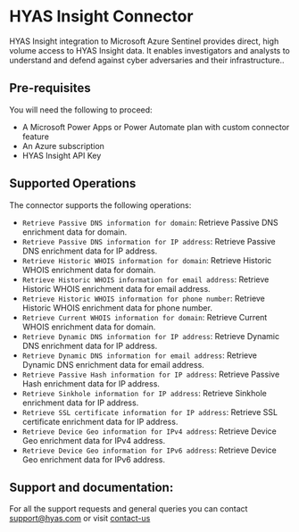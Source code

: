 # HYAS Insight Connector

HYAS Insight integration to Microsoft Azure Sentinel provides direct, high volume access to HYAS Insight data. It enables investigators and analysts to understand and defend against cyber adversaries and their infrastructure..

## Pre-requisites
You will need the following to proceed:
* A Microsoft Power Apps or Power Automate plan with custom connector feature
* An Azure subscription
* HYAS Insight API Key

## Supported Operations
The connector supports the following operations:
* `Retrieve Passive DNS information for domain`: Retrieve Passive DNS enrichment data for domain.
* `Retrieve Passive DNS information for IP address`: Retrieve Passive DNS enrichment data for IP address.
* `Retrieve Historic WHOIS information for domain`: Retrieve Historic WHOIS enrichment data for domain.
* `Retrieve Historic WHOIS information for email address`: Retrieve Historic WHOIS enrichment data for email address.
* `Retrieve Historic WHOIS information for phone number`: Retrieve Historic WHOIS enrichment data for phone number. 
* `Retrieve Current WHOIS information for domain`: Retrieve Current WHOIS enrichment data for domain.
* `Retrieve Dynamic DNS information for IP address`: Retrieve Dynamic DNS enrichment data for IP address.
* `Retrieve Dynamic DNS information for email address`: Retrieve Dynamic DNS enrichment data for email address.
* `Retrieve Passive Hash information for IP address`: Retrieve Passive Hash enrichment data for IP address.
* `Retrieve Sinkhole information for IP address`: Retrieve Sinkhole enrichment data for IP address.
* `Retrieve SSL certificate information for IP address`: Retrieve SSL certificate enrichment data for IP address.
* `Retrieve Device Geo information for IPv4 address`: Retrieve Device Geo enrichment data for IPv4 address.
* `Retrieve Device Geo information for IPv6 address`: Retrieve Device Geo enrichment data for IPv6 address.

## Support and documentation: 
For all the support requests and general queries you can contact support@hyas.com or visit [contact-us](https://www.hyas.com/contact)
